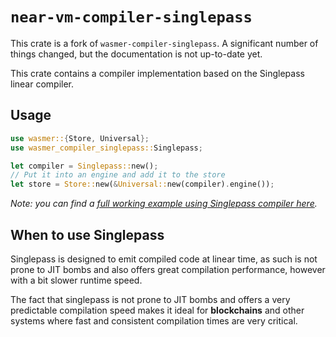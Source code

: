 # `near-vm-compiler-singlepass`

This crate is a fork of `wasmer-compiler-singlepass`. A significant number of things changed, but the documentation is not up-to-date yet.

This crate contains a compiler implementation based on the Singlepass linear compiler.

## Usage

```rust
use wasmer::{Store, Universal};
use wasmer_compiler_singlepass::Singlepass;

let compiler = Singlepass::new();
// Put it into an engine and add it to the store
let store = Store::new(&Universal::new(compiler).engine());
```

*Note: you can find a [full working example using Singlepass compiler
here][example].*

## When to use Singlepass

Singlepass is designed to emit compiled code at linear time, as such
is not prone to JIT bombs and also offers great compilation
performance, however with a bit slower runtime speed.

The fact that singlepass is not prone to JIT bombs and offers a very
predictable compilation speed makes it ideal for **blockchains** and other
systems where fast and consistent compilation times are very critical.


[example]: https://github.com/wasmerio/wasmer/blob/master/examples/compiler_singlepass.rs
